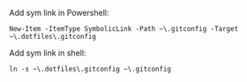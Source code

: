Add sym link in Powershell:

``` -sh
New-Item -ItemType SymbolicLink -Path ~\.gitconfig -Target ~\.dotfiles\.gitconfig
```

Add sym link in shell:

``` -sh
ln -s ~\.dotfiles\.gitconfig ~\.gitconfig
```
